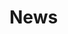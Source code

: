 # News

<!--

- 2023.12 🔥 指导学生在工业和信息化部产业发展促进中心举办的“第一届能源电子产业创新大赛-关键信息技术赛道-基于机器视觉的配网无人机智能巡检赛”中获得第 7 名。
- 2023.9 🔥 One RA position on [Non-Intrusive Load Monitoring](http://nilmworkshop.org/), 3–6 months.

-->
